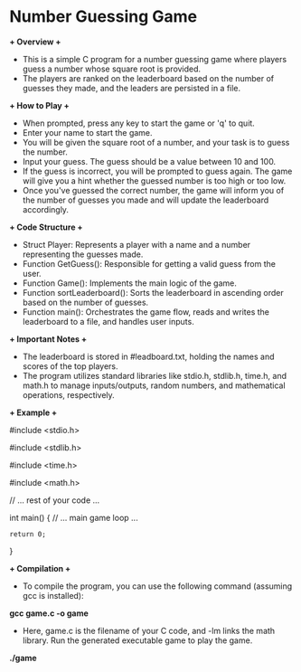 # Number Guessing Game

**+ Overview +**
- This is a simple C program for a number guessing game where players guess a number whose square root is provided. 
- The players are ranked on the leaderboard based on the number of guesses they made, and the leaders are persisted in a file.

**+ How to Play +**
- When prompted, press any key to start the game or 'q' to quit.
- Enter your name to start the game.
- You will be given the square root of a number, and your task is to guess the number.
- Input your guess. The guess should be a value between 10 and 100.
- If the guess is incorrect, you will be prompted to guess again. The game will give you a hint whether the guessed number is too high or too low.
- Once you've guessed the correct number, the game will inform you of the number of guesses you made and will update the leaderboard accordingly.

**+ Code Structure +**
- Struct Player: Represents a player with a name and a number representing the guesses made.
- Function GetGuess(): Responsible for getting a valid guess from the user.
- Function Game(): Implements the main logic of the game.
- Function sortLeaderboard(): Sorts the leaderboard in ascending order based on the number of guesses.
- Function main(): Orchestrates the game flow, reads and writes the leaderboard to a file, and handles user inputs.
  
**+ Important Notes +**
- The leaderboard is stored in #leadboard.txt, holding the names and scores of the top players.
- The program utilizes standard libraries like stdio.h, stdlib.h, time.h, and math.h to manage inputs/outputs, random numbers, and mathematical operations, respectively.
  
**+ Example +**

#include <stdio.h>

#include <stdlib.h>

#include <time.h>

#include <math.h>

// ... rest of your code ...

int main() 
{
    // ... main game loop ...
  
    return 0;
}

**+ Compilation +**

- To compile the program, you can use the following command (assuming gcc is installed):

**gcc game.c -o game**

- Here, game.c is the filename of your C code, and -lm links the math library. Run the generated executable game to play the game.
  
**./game**

